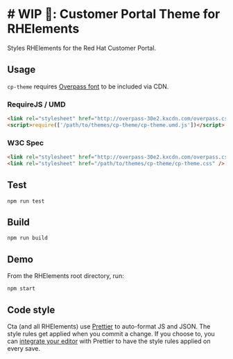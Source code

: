 # # WIP 🐣: Customer Portal Theme for RHElements

Styles RHElements for the Red Hat Customer Portal.

## Usage

`cp-theme` requires [Overpass font][overpass] to be included via CDN.

### RequireJS / UMD
```html
<link rel="stylesheet" href="http://overpass-30e2.kxcdn.com/overpass.css" />
<script>require(['/path/to/themes/cp-theme/cp-theme.umd.js'])</script>
```

### W3C Spec
```html
<link rel="stylesheet" href="http://overpass-30e2.kxcdn.com/overpass.css" />
<link rel="stylesheet" href="/path/to/themes/cp-theme/cp-theme.css" />
```

## Test

    npm run test

## Build

    npm run build

## Demo

From the RHElements root directory, run:

    npm start

## Code style

Cta (and all RHElements) use [Prettier][prettier] to auto-format JS and JSON. The style rules get applied when you commit a change. If you choose to, you can [integrate your editor][prettier-ed] with Prettier to have the style rules applied on every save.

[overpass]: http://overpassfont.org/
[prettier]: https://github.com/prettier/prettier/
[prettier-ed]: https://prettier.io/docs/en/editors.html
[web-component-tester]: https://github.com/Polymer/web-component-tester
